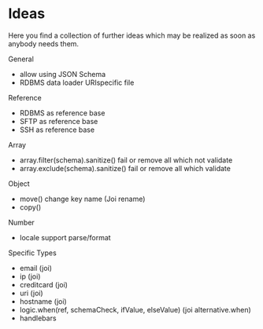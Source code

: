 # Ideas

Here you find a collection of further ideas which may be realized as soon as anybody needs them.

General
- allow using JSON Schema
- RDBMS data loader URIspecific file

Reference
- RDBMS as reference base
- SFTP as reference base
- SSH as reference base

Array
- array.filter(schema).sanitize() fail or remove all which not validate
- array.exclude(schema).sanitize() fail or remove all which validate

Object
- move() change key name (Joi rename)
- copy()

Number
- locale support parse/format

Specific Types
- email (joi)
- ip (joi)
- creditcard (joi)
- uri (joi)
- hostname (joi)
- logic.when(ref, schemaCheck, ifValue, elseValue) (joi alternative.when)
- handlebars
